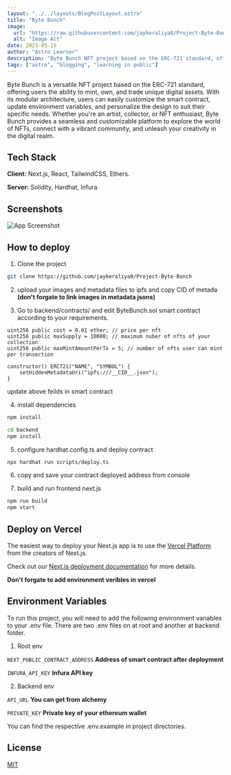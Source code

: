 ```yaml
---
layout: "../../layouts/BlogPostLayout.astro"
title: "Byte Bunch"
image:
  url: "https://raw.githubusercontent.com/jaykeraliya0/Project-Byte-Bunch/master/screenshots/screencapture-byte-bunch-vercel-app-2023-05-20-15_54_01.png"
  alt: "Image Alt"
date: 2023-05-15
author: "Astro Learner"
description: "Byte Bunch NFT project based on the ERC-721 standard, offering users the ability to mint, own, and trade unique digital assets."
tags: ["astro", "blogging", "learning in public"]
---
```


Byte Bunch is a versatile NFT project based on the ERC-721 standard, offering users the ability to mint, own, and trade unique digital assets. With its modular architecture, users can easily customize the smart contract, update environment variables, and personalize the design to suit their specific needs. Whether you're an artist, collector, or NFT enthusiast, Byte Bunch provides a seamless and customizable platform to explore the world of NFTs, connect with a vibrant community, and unleash your creativity in the digital realm.

## Tech Stack

**Client:** Next.js, React, TailwindCSS, Ethers.

**Server:** Solidity, Hardhat, Infura

## Screenshots

![App Screenshot](https://raw.githubusercontent.com/jaykeraliya0/Project-Byte-Bunch/master/screenshots/screencapture-byte-bunch-vercel-app-2023-05-20-15_54_01.png)

## How to deploy

1. Clone the project

```bash
git clone https://github.com/jaykeraliya0/Project-Byte-Bunch
```

2. upload your images and metadata files to ipfs and copy CID of metada **(don't forgate to link images in metadata jsons)**

3. Go to backend/contracts/ and edit ByteBunch.sol smart contract according to your requirements.

```solidity
uint256 public cost = 0.01 ether; // price per nft
uint256 public maxSupply = 10000; // maximum nuber of nfts of your collection
uint256 public maxMintAmountPerTx = 5; // number of nfts user can mint per transection
```

```solidity
constructor() ERC721("NAME", "SYMBOL") {
    setHiddenMetadataUri("ipfs:///__CID__.json");
}
```

update above feilds in smart contract

4. install dependencies

```bash
npm install
```

```bash
cd backend
npm install
```

5. configure hardhat.config.ts and deploy contract

```bash
npx hardhat run scripts/deploy.ts
```

6. copy and save your contract deployed address from console

7. build and run frontend next.js

```bash
npm run build
npm start
```

## Deploy on Vercel

The easiest way to deploy your Next.js app is to use the [Vercel Platform](https://vercel.com/new?utm_medium=default-template&filter=next.js&utm_source=create-next-app&utm_campaign=create-next-app-readme) from the creators of Next.js.

Check out our [Next.js deployment documentation](https://nextjs.org/docs/deployment) for more details.

**Don't forgate to add environment veribles in vercel**

## Environment Variables

To run this project, you will need to add the following environment variables to your .env file. There are two .env files on at root and another at backend folder.

1. Root env

`NEXT_PUBLIC_CONTRACT_ADDRESS` **Address of smart contract after deployment**

`INFURA_API_KEY` **Infura API key**

2. Backend env

`API_URL` **You can get from alchemy**

`PRIVATE_KEY` **Private key of your ethereum wallet**

You can find the respective .env.example in project directories.

## License

[MIT](https://choosealicense.com/licenses/mit/)
